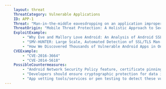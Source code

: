 ```yaml
---
    layout: threat
    ThreatCategory: Vulnerable Applications
    ID: APP-1
    Threat: "Man-in-the-middle eavesdropping on an application improperly authenticating server when connecting"
    ThreatOrigin: "Mobile Threat Protection: A Holistic Approach to Securing Mobile Data and Devices [^61]"
    ExploitExample:
        - "Why Eve and Mallory Love Android: An Analysis of Android SSL (In)Security [^62]"
        - "SMV-HUNTER: Large Scale, Automated Detection of SSL/TLS Man-in-the-Middle Vulnerabilities in Android Apps [^63]"
        - "How We Discovered Thousands of Vulnerable Android Apps in One Day [^65]"
    CVEExample:
        - "CVE-2016-3664"
        - "CVE-2014-5618"
    PossibleCountermeasures:
        - "Android Network Security Policy feature, certificate pinning."
        - "Developers should ensure cryptographic protection for data in transit."
        - "App vetting tools/services or pen testing to detect these vulnerabilities in applications."
---
```


